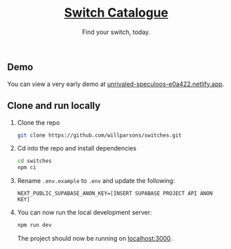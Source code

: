 <h1 align="center">
    <a href="https://unrivaled-speculoos-e0a422.netlify.app">
        Switch Catalogue
    </a>
</h1>

<p align="center">
    Find your switch, today.
</p>

<br/>

## Demo

You can view a very early demo at [unrivaled-speculoos-e0a422.netlify.app](https://unrivaled-speculoos-e0a422.netlify.app).

## Clone and run locally

1. Clone the repo

    ```bash
    git clone https://github.com/willparsons/switches.git
    ```

2. Cd into the repo and install dependencies

    ```bash
    cd switches
    npm ci
    ```

3. Rename `.env.example` to `.env` and update the following:

    ```
    NEXT_PUBLIC_SUPABASE_ANON_KEY=[INSERT SUPABASE PROJECT API ANON KEY]
    ```

4. You can now run the local development server:

    ```bash
    npm run dev
    ```

    The project should now be running on [localhost:3000](http://localhost:3000/).

